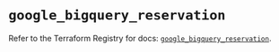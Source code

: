 # `google_bigquery_reservation`

Refer to the Terraform Registry for docs: [`google_bigquery_reservation`](https://registry.terraform.io/providers/hashicorp/google-beta/6.42.0/docs/resources/google_bigquery_reservation).

